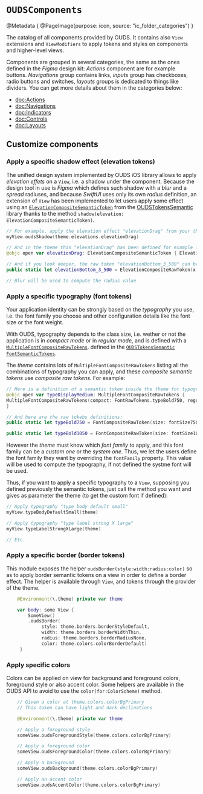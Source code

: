 # ``OUDSComponents``

@Metadata {
    @PageImage(purpose: icon, source: "ic_folder_categories")
}

The catalog of all components provided by OUDS. It contains also `View` extensions and `ViewModifiers` to apply tokens and styles on components and higher-level views.

Components are grouped in several categories, the same as the ones defined in the *Figma* design kit:
*Actions* component are for example buttons. *Navigations* group contains links, *inputs* group has checkboxes, radio buttons and switches, *layouts* groups is dedicated to things like dividers.
You can get more details about them in the categories below:

- <doc:Actions>
- <doc:Navigations>
- <doc:Indicators>
- <doc:Controls>
- <doc:Layouts>

## Customize components

### Apply a specific shadow effect (elevation tokens)

The unified design system implemented by OUDS iOS library allows to apply *elevation effets* on a `View`, i.e. a shadow under the component.
Because the design tool in use is _Figma_ which defines such shadow with a _blur_ and a _spread_ radiuses, and because _SwiftUI_ uses only its own _radius_ definition, an extension of `View` has been implemented to let users apply some effect using an [`ElevationCompositeSemanticToken`](https://ios.unified-design-system.orange.com/documentation/oudstokenssemantic/elevationcompositesemantictoken) from the [OUDSTokensSemantic](https://ios.unified-design-system.orange.com/documentation/oudstokenssemantic/) library thanks to the method `shadow(elevation: ElevationCompositeSemanticToken)`.

```swift
// For example, apply the elevation effect "elevationDrag" from your theme:
myView.oudsShadow(theme.elevations.elevationDrag)

// And in the theme this "elevationDrag" has been defined for example like:
@objc open var elevationDrag: ElevationCompositeSemanticToken { ElevationCompositeSemanticToken(ElevationRawTokens.elevationBottom_3_500) }

// And if you look deeper, the raw token "elevationBottom_3_500" can be like:
public static let elevationBottom_3_500 = ElevationCompositeRawToken(x: elevationX0, y: elevationY300, blur: elevationBlur400, color: ColorRawTokens.colorOpacityBlack320)

// Blur will be used to compute the radius value
```

### Apply a specific typography (font tokens)

Your application identity can be strongly based on the *typography* you use, i.e. the font family you choose and other configuration details like the font size or the font weight.

With OUDS, typography depends to the class size, i.e. wether or not the application is in _compact mode_ or in _regular mode_, and is defined with a [`MultipleFontCompositeRawTokens`](https://ios.unified-design-system.orange.com/documentation/oudstokenssemantic/multiplefontcompositerawtokens). defined in the [`OUDSTokensSemantic` `FontSemanticTokens`](https://ios.unified-design-system.orange.com/documentation/oudstokenssemantic/fontsemantictokens/).

The _theme_ contains lots of `MultipleFontCompositeRawTokens` listing all the combinations of typography you can apply, and these *composite semantic tokens* use *composite raw tokens*. For example:

```swift
// Here is a definition of a semantic token inside the theme for typography "typeDisplayMedium":
@objc open var typeDisplayMedium: MultipleFontCompositeRawTokens { 
MultipleFontCompositeRawTokens(compact: FontRawTokens.typeBold750, regular: FontRawTokens.typeBold1050) 
}

// And here are the raw tokebs definitions:
public static let typeBold750 = FontCompositeRawToken(size: fontSize750, lineHeight: fontLineHeight850, weight: fontWeightBold)

public static let typeBold1050 = FontCompositeRawToken(size: fontSize1050, lineHeight: fontLineHeight1150, weight: fontWeightBold)
```

However the _theme_ must know which _font family_ to apply, and this font family can be a _custom one_ or the _system one_.
Thus, we let the users define the font family they want by overriding the `fontFamily` property. This value will be used to compute the typography, if not defined the systme font will be used.

Thus, if you want to apply a specific typography to a `View`, supposing you defined previously the semantic tokens, just call the method you want and gives as parameter the theme (to get the custom font if defined):

```swift
// Apply typography "type body default small"
myView.typeBodyDefaultSmall(theme)

// Apply typography "type label strong X large"
myView.typeLabelStrongXLarge(theme)

// Etc.
```

### Apply a specific border (border tokens)

This module exposes the helper `oudsBorder(style:width:radius:color)` so as to apply border semantic tokens on a view in order to define a border effect.
The helper is available through `View`, and tokens through the provider of the theme.

```swift
    @Environment(\.theme) private var theme

    var body: some View {
        SomeView()
        .oudsBorder(
             style: theme.borders.borderStyleDefault,
             width: theme.borders.borderWidthThin,
             radius: theme.borders.borderRadiusNone,
             color: theme.colors.colorBorderDefault)
     }
```

### Apply specific colors

Colors can be applied on view for background and foreground colors, foreground style or also accent color.
Some helpers are available in the OUDS API to avoid to use the `color(for:ColorScheme)` method.

```swift
    // Given a color at theme.colors.colorBgPrimary
    // This token can have light and dark declinations 

    @Environment(\.theme) private var theme

    // Apply a foreground style
    someView.oudsForegroundStyle(theme.colors.colorBgPrimary)

    // Apply a foreground color
    someView.oudsForegroundColor(theme.colors.colorBgPrimary)

    // Apply a background
    someView.oudsBackground(theme.colors.colorBgPrimary)

    // Apply an accent color
    someView.oudsAccentColor(theme.colors.colorBgPrimary)
```
